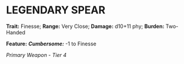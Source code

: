 # LEGENDARY SPEAR

**Trait:** Finesse; **Range:** Very Close; **Damage:** d10+11 phy; **Burden:** Two-Handed

**Feature:** ***Cumbersome:*** -1 to Finesse

*Primary Weapon - Tier 4*